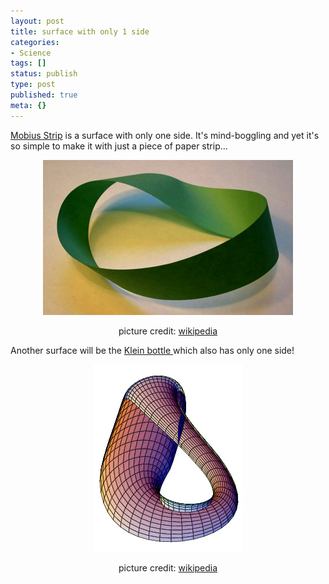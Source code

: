```yaml
---
layout: post
title: surface with only 1 side
categories:
- Science
tags: []
status: publish
type: post
published: true
meta: {}
---
```

<a href="http://en.wikipedia.org/wiki/M%C3%B6bius_strip">Mobius Strip</a> is a surface with only one side. It's mind-boggling and yet it's so simple to make it with just a piece of paper strip...
<p align="center"><img src="/img/mobius87594322897543.jpg" /></p>
<p align="center">picture credit: <a href="http://en.wikipedia.org/wiki/Image:M%C3%B6bius_strip.jpg">wikipedia</a></p>
Another surface will be the <a href="http://en.wikipedia.org/wiki/Klein_bottle">Klein bottle </a>which also has only one side!
<p align="center"><img src="/img/klein89243890234.jpg" /></p>
<p align="center">picture credit: <a href="http://en.wikipedia.org/wiki/Image:KleinBottle-02.png">wikipedia</a></p>
